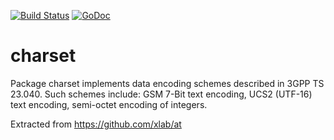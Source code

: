 [![Build Status](https://travis-ci.org/go-gsm/charset.svg?branch=master)](https://travis-ci.org/go-gsm/charset) [![GoDoc](https://godoc.org/github.com/go-gsm/charset?status.svg)](https://godoc.org/github.com/go-gsm/charset)

charset
=======

Package charset implements data encoding schemes described in 3GPP TS 23.040. Such schemes include: GSM 7-Bit text encoding, UCS2 (UTF-16) text encoding, semi-octet encoding of integers.

Extracted from https://github.com/xlab/at
